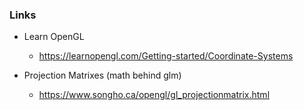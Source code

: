 
### Links

- Learn OpenGL
    - https://learnopengl.com/Getting-started/Coordinate-Systems

- Projection Matrixes (math behind glm)
    - https://www.songho.ca/opengl/gl_projectionmatrix.html
